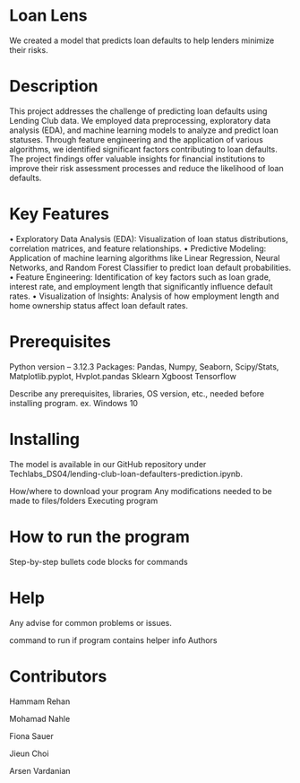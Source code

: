 # Loan Lens

We created a model that predicts loan defaults to help lenders minimize their risks. 

# Description

This project addresses the challenge of predicting loan defaults 
using Lending Club data. We employed data preprocessing, 
exploratory data analysis (EDA), and machine learning models to 
analyze and predict loan statuses. Through feature engineering 
and the application of various algorithms, we identified significant 
factors contributing to loan defaults. The project findings offer 
valuable insights for financial institutions to improve their risk 
assessment processes and reduce the likelihood of loan defaults. 

# Key Features

• Exploratory Data Analysis (EDA): Visualization of loan status
distributions, correlation matrices, and feature relationships.
• Predictive Modeling: Application of machine learning algorithms like
Linear Regression, Neural Networks, and Random Forest Classifier to
predict loan default probabilities.
• Feature Engineering: Identification of key factors such as loan grade,
interest rate, and employment length that significantly influence default
rates.
• Visualization of Insights: Analysis of how employment length and
home ownership status affect loan default rates.


# Prerequisites 
Python version – 3.12.3
 Packages:
Pandas, Numpy, Seaborn, Scipy/Stats, Matplotlib.pyplot, Hvplot.pandas
Sklearn
Xgboost 
Tensorflow

Describe any prerequisites, libraries, OS version, etc., needed before installing program.
ex. Windows 10

# Installing
The model is available in our GitHub repository under Techlabs_DS04/lending-club-loan-defaulters-prediction.ipynb. 


How/where to download your program
Any modifications needed to be made to files/folders
Executing program

# How to run the program
Step-by-step bullets
code blocks for commands

# Help

Any advise for common problems or issues.

command to run if program contains helper info
Authors

# Contributors 

Hammam Rehan 

Mohamad Nahle 

Fiona Sauer 

Jieun Choi 

Arsen Vardanian



